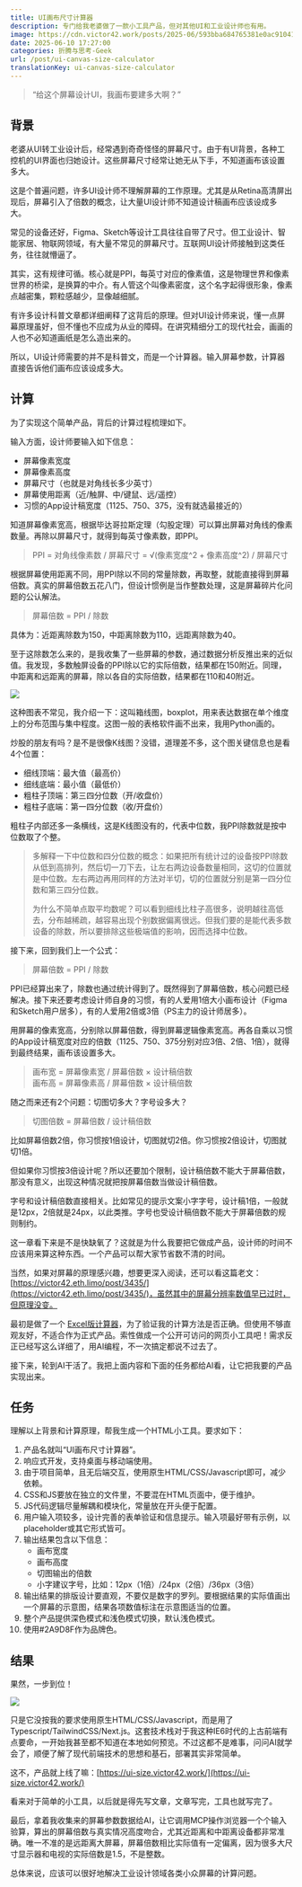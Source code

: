 ```yaml
---
title: UI画布尺寸计算器
description: 专门给我老婆做了一款小工具产品，但对其他UI和工业设计师也有用。
image: https://cdn.victor42.work/posts/2025-06/593bba684765381e0ac910413a657590.webp
date: 2025-06-10 17:27:00
categories: 折腾与思考-Geek
url: /post/ui-canvas-size-calculator
translationKey: ui-canvas-size-calculator
---
```


> “给这个屏幕设计UI，我画布要建多大啊？”

## 背景

老婆从UI转工业设计后，经常遇到奇奇怪怪的屏幕尺寸。由于有UI背景，各种工控机的UI界面也归她设计。这些屏幕尺寸经常让她无从下手，不知道画布该设置多大。

这是个普遍问题，许多UI设计师不理解屏幕的工作原理。尤其是从Retina高清屏出现后，屏幕引入了倍数的概念，让大量UI设计师不知道设计稿画布应该设成多大。

常见的设备还好，Figma、Sketch等设计工具往往自带了尺寸。但工业设计、智能家居、物联网领域，有大量不常见的屏幕尺寸。互联网UI设计师接触到这类任务，往往就懵逼了。

其实，这有规律可循。核心就是PPI，每英寸对应的像素值，这是物理世界和像素世界的桥梁，是换算的中介。有人管这个叫像素密度，这个名字起得很形象，像素点越密集，颗粒感越少，显像越细腻。

有许多设计科普文章都详细阐释了这背后的原理。但对UI设计师来说，懂一点屏幕原理虽好，但不懂也不应成为从业的障碍。在讲究精细分工的现代社会，画画的人也不必知道画纸是怎么造出来的。

所以，UI设计师需要的并不是科普文，而是一个计算器。输入屏幕参数，计算器直接告诉他们画布应该设成多大。

## 计算

为了实现这个简单产品，背后的计算过程梳理如下。

输入方面，设计师要输入如下信息：

- 屏幕像素宽度
- 屏幕像素高度
- 屏幕尺寸（也就是对角线长多少英寸）
- 屏幕使用距离（近/触屏、中/键鼠、远/遥控）
- 习惯的App设计稿宽度（1125、750、375，没有就选最接近的）

知道屏幕像素宽高，根据毕达哥拉斯定理（勾股定理）可以算出屏幕对角线的像素数量。再除以屏幕尺寸，就得到每英寸像素数，即PPI。

> PPI = 对角线像素数 / 屏幕尺寸 = √(像素宽度^2 + 像素高度^2) / 屏幕尺寸

根据屏幕使用距离不同，用PPI除以不同的常量除数，再取整，就能直接得到屏幕倍数。真实的屏幕倍数五花八门，但设计惯例是当作整数处理，这是屏幕碎片化问题的公认解法。

> 屏幕倍数 = PPI / 除数

具体为：近距离除数为150，中距离除数为110，远距离除数为40。

至于这除数怎么来的，是我收集了一些屏幕的参数，通过数据分析反推出来的近似值。我发现，多数触屏设备的PPI除以它的实际倍数，结果都在150附近。同理，中距离和远距离的屏幕，除以各自的实际倍数，结果都在110和40附近。

![](https://cdn.victor42.work/posts/2025-06/15386d1877e20780e6c1b43dbf92ab10.webp)

这种图表不常见，我介绍一下：这叫箱线图，boxplot，用来表达数据在单个维度上的分布范围与集中程度。这图一般的表格软件画不出来，我用Python画的。

炒股的朋友有吗？是不是很像K线图？没错，道理差不多，这个图关键信息也是看4个位置：

- 细线顶端：最大值（最高价）
- 细线底端：最小值（最低价）
- 粗柱子顶端：第三四分位数（开/收盘价）
- 粗柱子底端：第一四分位数（收/开盘价）

粗柱子内部还多一条横线，这是K线图没有的，代表中位数，我PPI除数就是按中位数取了个整。

> 多解释一下中位数和四分位数的概念：如果把所有统计过的设备按PPI除数从低到高排列，然后切一刀下去，让左右两边设备数量相同，这切的位置就是中位数。左右两边再用同样的方法对半切，切的位置就分别是第一四分位数和第三四分位数。
> 
> 为什么不简单点取平均数呢？可以看到细线比柱子高很多，说明越往高低去，分布越稀疏，越容易出现个别数据偏离很远。但我们要的是能代表多数设备的除数，所以要排除这些极端值的影响，因而选择中位数。

接下来，回到我们上一个公式：

> 屏幕倍数 = PPI / 除数

PPI已经算出来了，除数也通过统计得到了。既然得到了屏幕倍数，核心问题已经解决。接下来还要考虑设计师自身的习惯，有的人爱用1倍大小画布设计（Figma和Sketch用户居多），有的人爱用2倍或3倍（PS主力的设计师居多）。

用屏幕的像素宽高，分别除以屏幕倍数，得到屏幕逻辑像素宽高。再各自乘以习惯的App设计稿宽度对应的倍数（1125、750、375分别对应3倍、2倍、1倍），就得到最终结果，画布该设置多大。

> 画布宽 = 屏幕像素宽 / 屏幕倍数 × 设计稿倍数  
> 画布高 = 屏幕像素高 / 屏幕倍数 × 设计稿倍数

随之而来还有2个问题：切图切多大？字号设多大？

> 切图倍数 = 屏幕倍数 / 设计稿倍数

比如屏幕倍数2倍，你习惯按1倍设计，切图就切2倍。你习惯按2倍设计，切图就切1倍。

但如果你习惯按3倍设计呢？所以还要加个限制，设计稿倍数不能大于屏幕倍数，那没有意义，出现这种情况就把按屏幕倍数当做设计稿倍数。

字号和设计稿倍数直接相关。比如常见的提示文案小字字号，设计稿1倍，一般就是12px，2倍就是24px，以此类推。字号也受设计稿倍数不能大于屏幕倍数的规则制约。

这一章看下来是不是快缺氧了？这就是为什么我要把它做成产品，设计师的时间不应该用来算这种东西。一个产品可以帮大家节省数不清的时间。

当然，如果对屏幕的原理感兴趣，想要更深入阅读，还可以看这篇老文：[https://victor42.eth.limo/post/3435/](https://victor42.eth.limo/post/3435/)，虽然其中的屏幕分辨率数值早已过时，但原理没变。

最初是做了一个 [Excel版计算器](https://qvokpfxqsh.feishu.cn/wiki/XLl9w5iSkiWPDIkUhfac4DF6n5e)，为了验证我的计算方法是否正确。但使用不够直观友好，不适合作为正式产品。索性做成一个公开可访问的网页小工具吧！需求反正已经写这么详细了，用AI编程，不一次搞定都说不过去了。

接下来，轮到AI干活了。我把上面内容和下面的任务都给AI看，让它把我要的产品实现出来。

## 任务

理解以上背景和计算原理，帮我生成一个HTML小工具。要求如下：

1. 产品名就叫“UI画布尺寸计算器”。
2. 响应式开发，支持桌面与移动端使用。
3. 由于项目简单，且无后端交互，使用原生HTML/CSS/Javascript即可，减少依赖。
4. CSS和JS要放在独立的文件里，不要混在HTML页面中，便于维护。
5. JS代码逻辑尽量解耦和模块化，常量放在开头便于配置。
6. 用户输入项较多，设计完善的表单验证和信息提示。输入项最好带有示例，以placeholder或其它形式皆可。
7. 输出结果包含以下信息：
	- 画布宽度
	- 画布高度
	- 切图输出的倍数
	- 小字建议字号，比如：12px（1倍）/24px（2倍）/36px（3倍）
8. 输出结果的排版设计要直观，不要仅是数字的罗列。要根据结果的实际值画出一个屏幕的示意图，结果各项数值标注在示意图适当的位置。
9. 整个产品提供深色模式和浅色模式切换，默认浅色模式。
10. 使用#2A9D8F作为品牌色。

## 结果

果然，一步到位！

![](https://cdn.victor42.work/posts/2025-06/Xnip2025-06-11_10-40-02.webp)

只是它没按我的要求使用原生HTML/CSS/Javascript，而是用了Typescript/TailwindCSS/Next.js。这套技术栈对于我这种IE6时代的上古前端有点要命，一开始我甚至都不知道在本地如何预览。不过这都不是难事，问问AI就学会了，顺便了解了现代前端技术的思想和基石，部署其实非常简单。

这不，产品就上线了嘛：[https://ui-size.victor42.work/](https://ui-size.victor42.work/)

看来对于简单的小工具，以后就是得先写文章，文章写完，工具也就写完了。

最后，拿着我收集来的屏幕参数数据给AI，让它调用MCP操作浏览器一个个输入验算，算出的屏幕倍数与真实情况高度吻合，尤其近距离和中距离设备都非常准确。唯一不准的是远距离大屏幕，屏幕倍数相比实际值有一定偏离，因为很多大尺寸显示器和电视的实际倍数是1.5，不是整数。

总体来说，应该可以很好地解决工业设计领域各类小众屏幕的计算问题。